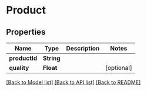 # Product

## Properties
Name | Type | Description | Notes
------------ | ------------- | ------------- | -------------
**productId** | **String** |  | 
**quality** | **Float** |  | [optional] 

[[Back to Model list]](../README.md#documentation-for-models) [[Back to API list]](../README.md#documentation-for-api-endpoints) [[Back to README]](../README.md)


